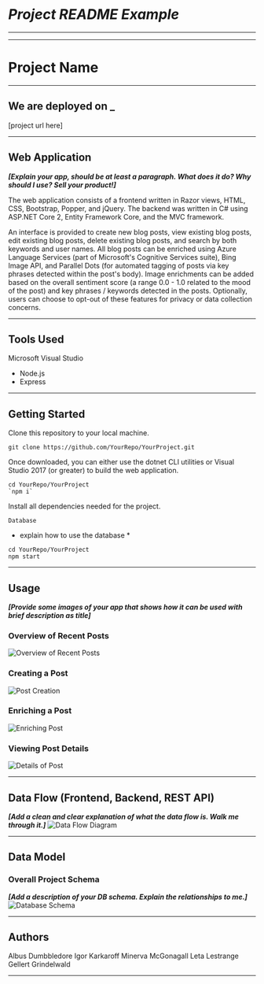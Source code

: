 # **_Project README Example_**

---

---

# Project Name

---

## We are deployed on **\_**

[project url here]

---

## Web Application

**_[Explain your app, should be at least a paragraph. What does it do? Why should I use? Sell your product!]_**

The web application consists of a frontend written in Razor views, HTML, CSS,
Bootstrap, Popper, and jQuery. The backend was written in C# using ASP.NET Core 2, Entity Framework Core, and the MVC framework.

An interface is provided to create new blog
posts, view existing blog posts, edit existing blog posts, delete existing
blog posts, and search by both keywords and user names. All blog posts can be
enriched using Azure Language Services (part of Microsoft's Cognitive Services
suite), Bing Image API, and Parallel Dots (for automated tagging of posts via
key phrases detected within the post's body). Image enrichments can be added
based on the overall sentiment score (a range 0.0 - 1.0 related to the mood
of the post) and key phrases / keywords detected in the posts. Optionally, users
can choose to opt-out of these features for privacy or data collection concerns.

---

## Tools Used

Microsoft Visual Studio

- Node.js
- Express

---

## Getting Started

Clone this repository to your local machine.

```
git clone https://github.com/YourRepo/YourProject.git
```

Once downloaded, you can either use the dotnet CLI utilities or Visual Studio 2017 (or greater) to build the web application.

```
cd YourRepo/YourProject
`npm i`
```

Install all dependencies needed for the project.

```
Database
```

- explain how to use the database \*

```
cd YourRepo/YourProject
npm start
```

---

## Usage

**_[Provide some images of your app that shows how it can be used with brief description as title]_**

### Overview of Recent Posts

![Overview of Recent Posts](https://via.placeholder.com/500x250)

### Creating a Post

![Post Creation](https://via.placeholder.com/500x250)

### Enriching a Post

![Enriching Post](https://via.placeholder.com/500x250)

### Viewing Post Details

![Details of Post](https://via.placeholder.com/500x250)

---

## Data Flow (Frontend, Backend, REST API)

**_[Add a clean and clear explanation of what the data flow is. Walk me through it.]_**
![Data Flow Diagram](/assets/img/Flowchart.png)

---

## Data Model

### Overall Project Schema

**_[Add a description of your DB schema. Explain the relationships to me.]_**
![Database Schema](/assets/img/ERD.png)

---

## Authors

Albus Dumbbledore
Igor Karkaroff
Minerva McGonagall
Leta Lestrange
Gellert Grindelwald

---
